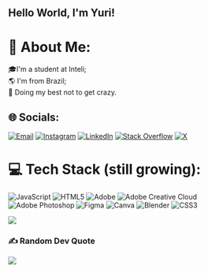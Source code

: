 ## Hello World, I'm Yuri!
<!--
https://github.blog/changelog/2022-05-19-specify-theme-context-for-images-in-markdown-beta/ 
<picture>
  <source media="(prefers-color-scheme: dark)" srcset="https://user-images.githubusercontent.com/25423296/163456776-7f95b81a-f1ed-45f7-b7ab-8fa810d529fa.png">
  <img alt="Shows an illustrated sun in light color mode and a moon with stars in dark color mode." src="https://user-images.githubusercontent.com/25423296/163456779-a8556205-d0a5-45e2-ac17-42d089e3c3f8.png">
</picture> -->

# 💫 About Me:
🎓I'm a student at Inteli;<br>🌎 I'm from Brazil;<br>🤯 Doing my best not to get crazy.


## 🌐 Socials:
[![Email](https://img.shields.io/badge/Email-D14836?logo=gmail&logoColor=white&style=for-the-badge)](mailto:yboczar@hotmail.com) [![Instagram](https://img.shields.io/badge/Instagram-%23E4405F?logo=instagram&logoColor=white&style=for-the-badge)](https://instagram.com/yuri.boczar) [![LinkedIn](https://img.shields.io/badge/LinkedIn-%230077B5?logo=linkedin&logoColor=white&style=for-the-badge)](https://linkedin.com/in/yuriboczar) [![Stack Overflow](https://img.shields.io/badge/Stack%20Overflow-F58025?logo=stack-overflow&logoColor=white&style=for-the-badge)](https://stackoverflow.com/users/29961047/boczar) [![X](https://img.shields.io/badge/X-000000?logo=X&logoColor=white&style=for-the-badge)](https://x.com/YuriBoczar)



# 💻 Tech Stack (still growing):
![JavaScript](https://img.shields.io/badge/javascript-%23323330.svg?style=flat&logo=javascript&logoColor=%23F7DF1E) ![HTML5](https://img.shields.io/badge/html5-%23E34F26.svg?style=flat&logo=html5&logoColor=white) ![Adobe](https://img.shields.io/badge/adobe-%23FF0000.svg?style=flat&logo=adobe&logoColor=white) ![Adobe Creative Cloud](https://img.shields.io/badge/Adobe%20Creative%20Cloud-DA1F26.svg?style=flat&logo=Adobe%20Creative%20Cloud&logoColor=white) ![Adobe Photoshop](https://img.shields.io/badge/adobe%20photoshop-%2331A8FF.svg?style=flat&logo=adobe%20photoshop&logoColor=white) ![Figma](https://img.shields.io/badge/figma-%23F24E1E.svg?style=flat&logo=figma&logoColor=white) ![Canva](https://img.shields.io/badge/Canva-%2300C4CC.svg?style=flat&logo=Canva&logoColor=white) ![Blender](https://img.shields.io/badge/blender-%23F5792A.svg?style=flat&logo=blender&logoColor=white) ![CSS3](https://img.shields.io/badge/css3-%231572B6.svg?style=flat&logo=css3&logoColor=white)

![](https://github-readme-stats.vercel.app/api/top-langs/?username=B0czar&theme=dark&hide_border=false&include_all_commits=false&count_private=false&layout=compact)

### ✍️ Random Dev Quote
![](https://quotes-github-readme.vercel.app/api?type=horizontal&theme=dark)

